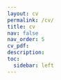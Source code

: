 ```yaml
---
layout: cv
permalink: /cv/
title: cv
nav: false
nav_order: 5
cv_pdf: 
description: 
toc:
  sidebar: left
---
```

